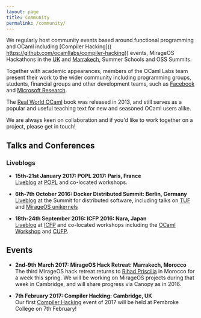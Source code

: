 ```yaml
---
layout: page
title: Community
permalink: /community/
---
```


We regularly host community events based around functional programming and OCaml including [Compiler Hacking]((
  https://github.com/ocamllabs/compiler-hacking)) events, MirageOS Hackathons in the [UK](https://mirage.io/blog/2016-summer-hackathon-roundup) and [Marrakech](https://mirage.io/blog/2016-summer-hackathon), Summer Schools and OSS Summits.

Together with academic appearances, members of the OCaml Labs team present their work to the wider community including programming groups, students, financial groups and other development teams, such as [Facebook](https://github.com/facebook/reason) and [Microsoft Research](https://www.microsoft.com/en-us/research/lab/microsoft-research-cambridge/).

The [Real World OCaml](https://realworldocaml.org/) book was released in 2013, and still serves as a popular and useful teaching text for new and seasoned OCaml users alike.

We are always keen on collaboration and if you'd like to work together on a project, please get in touch!

## Talks and Conferences

### Liveblogs

* **15th-21st January 2017: POPL 2017: Paris, France**   
[Liveblog](http://popl2017.ocaml.io/) at [POPL](http://conf.researchr.org/home/POPL-2017) and co-located workshops.

* **6th-7th October 2016: Docker Distributed Summit: Berlin, Germany**  
[Liveblog](http://canopy.mirage.io/Liveblog) at the Summit for distributed software, including talks on [TUF](http://canopy.mirage.io/Liveblog/TUFDDS2016) and [MirageOS unikernels](http://canopy.mirage.io/Liveblog/MirageOSUnikernelsDDS2016.)

* **18th-24th September 2016: ICFP 2016: Nara, Japan**  
[Liveblog](http://icfp2016.mirage.io/) at [ICFP](http://conf.researchr.org/home/icfp-2016) and co-located workshops including the [OCaml Workshop](http://icfp2016.mirage.io/OCaml) and [CUFP](http://icfp2016.mirage.io/CUFP).

## Events

* **2nd-9th March 2017: MirageOS Hack Retreat: Marrakech, Morocco**  
The third MirageOS hack retreat returns to [Rihad Priscilla](http://queenofthemedina.com/en/index.html) in Morocco for a week this spring. We will be working on MirageOS projects during that week in Cambridge, and will share progress via Canopy as in 2016.

* **7th February 2017: Compiler Hacking: Cambridge, UK**  
Our first [Compiler Hacking](https://github.com/ocamllabs/compiler-hacking) event of 2017 will be held at Pembroke College on 7th February!

